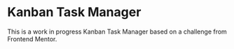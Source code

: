 # Kanban Task Manager

This is a work in progress Kanban Task Manager based on a challenge from Frontend Mentor.